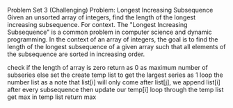 Problem Set 3 (Challenging)
Problem: Longest Increasing Subsequence
Given an unsorted array of integers, find the length of the longest increasing subsequence.
For context. The "Longest Increasing Subsequence" is a common problem in computer science and
dynamic programming. In the context of an array of integers, the goal is to find the length of the longest
subsequence of a given array such that all elements of the subsequence are sorted in increasing order.

check if the length of array is zero 
    return as 0 as maximum number of subseries
else 
    set the create temp list to get the largest series as 1
    loop the number list
        as a note that list[i] will only come after list[j], we append list[i] after every subsequence then update our temp[i]
    loop through the temp list
        get max in temp list
    return max
